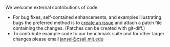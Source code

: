 We welcome external contributions of code.

  * For bug fixes, self-contained enhancements, and examples illustrating bugs the preferred method is to [create an issue](http://code.google.com/p/petabricks/issues/entry) and attach a patch file containing the changes.  (Patches can be created with git-diff.)
  * To contribute example code to our benchmark suite and for other larger changes please email jansel@csail.mit.edu